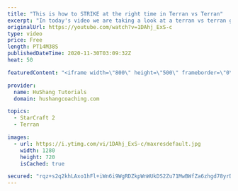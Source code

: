 ```yaml
---
title: "This is how to STRIKE at the right time in Terran vs Terran"
excerpt: "In today's video we are taking a look at a terran vs terran game I played that showcases some patience and how I like to calculate when it's the correct time to attack!  Coaching -------------------------------------------------------------------------- Website: https://www.hushangcoaching.com  Interested"
originalUrl: https://youtube.com/watch?v=1DAhj_ExS-c
type: video
price: Free
length: PT14M38S
publishedDateTime: 2020-11-30T03:09:32Z
heat: 50

featuredContent: "<iframe width=\"800\" height=\"500\" frameborder=\"0\" src=\"https://www.youtube.com/embed/1DAhj_ExS-c\" allow=\"accelerometer; autoplay; encrypted-media; gyroscope; picture-in-picture\" allowfullscreen></iframe>"

provider:
  name: HuShang Tutorials
  domain: hushangcoaching.com

topics:
  - StarCraft 2
  - Terran

images:
  - url: https://i.ytimg.com/vi/1DAhj_ExS-c/maxresdefault.jpg
    width: 1280
    height: 720
    isCached: true

secured: "rqz+s2q2khLAxo1hFl+iWn6i9WgRDZkpWnWUkDS2Zu71MwBWfZa6zhgd78yrD0ofjK1ldrue3MVXDJ/67kbr+ngbiYgZwd65NqV2vgak6I2NnAZbZBHazeyQBH9MpPi0Suix68KrMWTWpLh585M5A+Ou9+hXts/JM6ewP7hFEnF6tCselk+XYnHFZTSEdb2tP3ZMNinjgu/USMolb1dCVXZWTzoavv2/jsdXVXyKZOlKo9scKk9YcXbH3Yc//A23boADF+Ew1vknPgCqGUSuCsaxf47HYc1vdPtXYuWWi15qHtt2Oucra8aD7VVsj0tpP/bdeGEAl+DaZAglUZK17Edwk9+0QPDO3++fym66nSI7TlJqPevl4V2ITCMDaSTbmf6wyLCl7a/tIYx5HMpQdb/DIPKpM5OITPkk/1WurHg=;4dSNmlSo3UVoZYR7S13jdA=="
---
```


